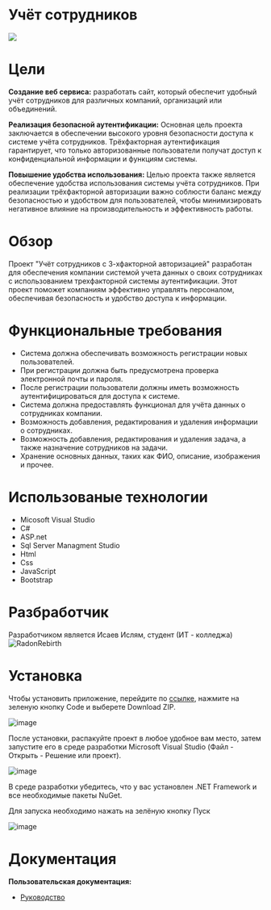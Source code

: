 # Учёт сотрудников
<div><img  src="https://github.com/RadonRebirth/Diplom/assets/96480522/6fe1738e-c39d-4932-9fb1-b642800f66c9"></img></div>

# Цели 
**Создание веб сервиса:** разработать сайт, который обеспечит удобный учёт сотрудников для различных компаний, организаций или объединений.

**Реализация безопасной аутентификации:** Основная цель проекта заключается в обеспечении высокого уровня безопасности доступа к системе учёта сотрудников. Трёхфакторная аутентификация гарантирует, что только авторизованные пользователи получат доступ к конфиденциальной информации и функциям системы.

**Повышение удобства использования:** Целью проекта также является обеспечение удобства использования системы учёта сотрудников. При реализации трёхфакторной авторизации важно соблюсти баланс между безопасностью и удобством для пользователей, чтобы минимизировать негативное влияние на производительность и эффективность работы.

# Обзор 
Проект "Учёт сотрудников с 3-хфакторной авторизацией" разработан для обеспечения компании системой учета данных о своих сотрудниках с использованием трехфакторной системы аутентификации. Этот проект поможет компаниям эффективно управлять персоналом, обеспечивая безопасность и удобство доступа к информации.
# Функциональные требования
*	Система должна обеспечивать возможность регистрации новых пользователей.
*	При регистрации должна быть предусмотрена проверка электронной почты и пароля.
*	После регистрации пользователи должны иметь возможность аутентифицироваться для доступа к системе.
*	Система должна предоставлять функционал для учёта данных о сотрудниках компании.
*	Возможность добавления, редактирования и удаления информации о сотрудниках.
*	Возможность добавления, редактирования и удаления задача, а также назначение сотрудников на задачи.
*	Хранение основных данных, таких как ФИО, описание, изображения и прочее.

# Использованые технологии
* Micosoft Visual Studio
* C#
* ASP.net
* Sql Server Managment Studio
* Html
* Css
* JavaScript
* Bootstrap
# Разбработчик
Разработчиком является Исаев Ислям, студент (ИТ - колледжа) ![RadonRebirth](https://github.com/RadonRebirth)

# Установка
Чтобы установить приложение, перейдите по [ссылке](https://github.com/RadonRebirth/Diplom), нажмите на зеленую кнопку Code и выберете Download ZIP.

![image](https://user-images.githubusercontent.com/96480522/216585566-a4b1804e-0cc4-4b15-a4f9-d699cb2b9999.png)


После установки, распакуйте проект в любое удобное вам место, затем запустите его в среде разработки Microsoft Visual Studio (Файл - Открыть - Решение или проект).

![image](https://user-images.githubusercontent.com/96480522/209831900-0de2e7a3-c890-4b89-822c-03bad99a1d8b.png)

В среде разработки убедитесь, что у вас установлен .NET Framework и все необходимые пакеты NuGet.

Для запуска необходимо нажать на зелёную кнопку Пуск

![image](https://user-images.githubusercontent.com/96480522/209831967-8a453fc7-fac2-4469-8f05-440a44de08db.png)

# Документация

<b>Пользовательская документация:</b>
* [Руководство]()


